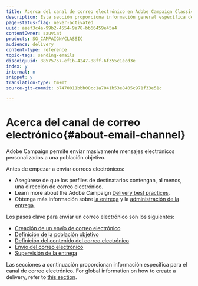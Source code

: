```yaml
---
title: Acerca del canal de correo electrónico en Adobe Campaign Classic
description: Esta sección proporciona información general específica del canal de correo electrónico en Adobe Campaign Classic.
page-status-flag: never-activated
uuid: aaef3c4a-99b2-4554-9a78-bb66459e45a4
contentOwner: sauviat
products: SG_CAMPAIGN/CLASSIC
audience: delivery
content-type: reference
topic-tags: sending-emails
discoiquuid: 88575757-ef1b-4247-88ff-6f355c1ecd3e
index: y
internal: n
snippet: y
translation-type: tm+mt
source-git-commit: b7470011bbb08cc1a7041b53e8405c971f33e51c

---
```



# Acerca del canal de correo electrónico{#about-email-channel}

Adobe Campaign permite enviar masivamente mensajes electrónicos personalizados a una población objetivo.

Antes de empezar a enviar correos electrónicos:

* Asegúrese de que los perfiles de destinatarios contengan, al menos, una dirección de correo electrónico.
* Learn more about the Adobe Campaign [Delivery best practices](https://docs.campaign.adobe.com/doc/AC/getting_started/EN/deliveryBestPractices.html).
* Obtenga más información sobre [la entrega](../../delivery/using/about-deliverability.md) y la [administración de la entrega](https://helpx.adobe.com/campaign/kb/acc-deliverability.html).

Los pasos clave para enviar un correo electrónico son los siguientes:

* [Creación de un envío de correo electrónico](../../delivery/using/creating-an-email-delivery.md)
* [Definición de la población objetivo](../../delivery/using/steps-defining-the-target-population.md)
* [Definición del contenido del correo electrónico](../../delivery/using/defining-the-email-content.md)
* [Envío del correo electrónico](../../delivery/using/sending-messages.md)
* [Supervisión de la entrega](../../delivery/using/monitoring-a-delivery.md)

Las secciones a continuación proporcionan información específica para el canal de correo electrónico. For global information on how to create a delivery, refer to [this section](../../delivery/using/steps-about-delivery-creation-steps.md).